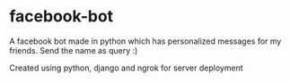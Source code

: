 # facebook-bot
A facebook bot made in python which has personalized messages for my friends. Send the name as query :)


Created using python, django and ngrok for server deployment
